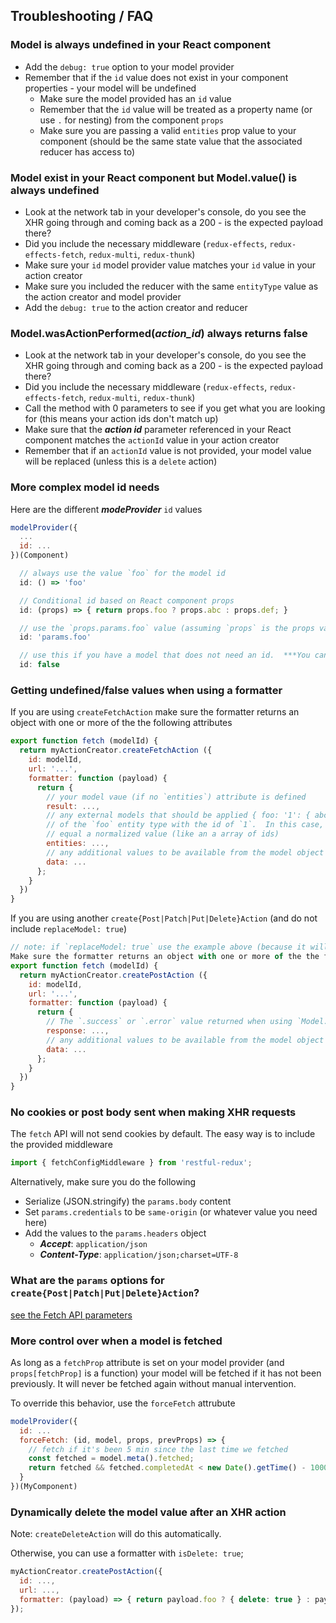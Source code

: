 Troubleshooting / FAQ
---------------------

### Model is always undefined in your React component

* Add the `debug: true` option to your model provider
* Remember that if the `id` value does not exist in your component properties - your model will be undefined
  * Make sure the model provided has an `id` value
  * Remember that the `id` value will be treated as a property name (or use `.` for nesting) from the component `props`
  * Make sure you are passing a valid `entities` prop value to your component (should be the same state value that the associated reducer has access to)

### Model exist in your React component but Model.value() is always undefined

* Look at the network tab in your developer's console, do you see the XHR going through and coming back as a 200 - is the expected payload there?
* Did you include the necessary middleware (`redux-effects`, `redux-effects-fetch`, `redux-multi`, `redux-thunk`)
* Make sure your `id` model provider value matches your `id` value in your action creator
* Make sure you included the reducer with the same `entityType` value as the action creator and model provider
* Add the `debug: true` to the action creator and reducer

### Model.wasActionPerformed(_action_id_) always returns false

* Look at the network tab in your developer's console, do you see the XHR going through and coming back as a 200 - is the expected payload there?
* Did you include the necessary middleware (`redux-effects`, `redux-effects-fetch`, `redux-multi`, `redux-thunk`)
* Call the method with 0 parameters to see if you get what you are looking for (this means your action ids don't match up)
* Make sure that the ***action id*** parameter referenced in your React component matches the `actionId` value in your action creator
* Remember that if an `actionId` value is not provided, your model value will be replaced (unless this is a `delete` action)

### More complex model id needs

Here are the different ***modeProvider*** `id` values

```javascript
modelProvider({
  ...
  id: ...
})(Component)

  // always use the value `foo` for the model id
  id: () => 'foo'

  // Conditional id based on React component props
  id: (props) => { return props.foo ? props.abc : props.def; }

  // use the `props.params.foo` value (assuming `props` is the props value provided to your React component)
  id: 'params.foo'

  // use this if you have a model that does not need an id.  ***You can only have a single Model with this id per entity type
  id: false
```

### Getting undefined/false values when using a formatter

If you are using `createFetchAction` make sure the formatter returns an object with one or more of the the following attributes
```javascript
export function fetch (modelId) {
  return myActionCreator.createFetchAction ({
    id: modelId,
    url: '...',
    formatter: function (payload) {
      return {
        // your model vaue (if no `entities`) attribute is defined
        result: ...,
        // any external models that should be applied { foo: '1': { abc: 'def' } } would save an additional model
        // of the `foo` entity type with the id of `1`.  In this case, you can (but don't have to) have `result`
        // equal a normalized value (like an a array of ids)
        entities: ...,
        // any additional values to be available from the model object using `Model.data()` (useful with the array example above)
        data: ...
      };
    }
  })
}
```

If you are using another `create{Post|Patch|Put|Delete}Action` (and do not include `replaceModel: true`)
```javascript
// note: if `replaceModel: true` use the example above (because it will replace model value contents)
Make sure the formatter returns an object with one or more of the the following attributes
export function fetch (modelId) {
  return myActionCreator.createPostAction ({
    id: modelId,
    url: '...',
    formatter: function (payload) {
      return {
        // The `.success` or `.error` value returned when using `Model.wasActionPerformed()`
        response: ...,
        // any additional values to be available from the model object using `Model.data()` (useful with the array example above)
        data: ...
      };
    }
  })
}
```

### No cookies or post body sent when making XHR requests
The `fetch` API will not send cookies by default.  The easy way is to include the provided middleware
```javascript
import { fetchConfigMiddleware } from 'restful-redux';
```

Alternatively, make sure you do the following
* Serialize (JSON.stringify) the `params.body` content
* Set `params.credentials` to be `same-origin` (or whatever value you need here)
* Add the values to the `params.headers` object
  * ***Accept***: `application/json`
  * ***Content-Type***: `application/json;charset=UTF-8`

### What are the `params` options for `create{Post|Patch|Put|Delete}Action`?
[see the Fetch API parameters](https://developer.mozilla.org/en-US/docs/Web/API/WindowOrWorkerGlobalScope/fetch#Parameters)

### More control over when a model is fetched
As long as a `fetchProp` attribute is set on your model provider (and `props[fetchProp]` is a function) your model will be fetched if it has not been previously.  It will never be fetched again without manual intervention.

To override this behavior, use the `forceFetch` attrubute
```javascript
modelProvider({
  id: ...
  forceFetch: (id, model, props, prevProps) => {
    // fetch if it's been 5 min since the last time we fetched
    const fetched = model.meta().fetched;
    return fetched && fetched.completedAt < new Date().getTime() - 1000 * 60 * 5;
  }
})(MyComponent)
```

### Dynamically delete the model value after an XHR action
Note: `createDeleteAction` will do this automatically.

Otherwise, you can use a formatter with `isDelete: true`;
```javascript
myActionCreator.createPostAction({
  id: ...,
  url: ...,
  formatter: (payload) => { return payload.foo ? { delete: true } : payload }
});
```
